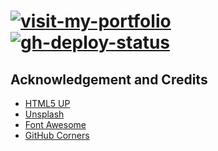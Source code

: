 # [![visit-my-portfolio]][0]</br>[![gh-deploy-status]][1]

## Acknowledgement and Credits

- [HTML5 UP](https://html5up.net/)
- [Unsplash](https://unsplash.com/)
- [Font Awesome](https://fontawesome.com/)
- [GitHub Corners](http://tholman.com/github-corners/)

<!-- Real Links -->
[0]: https://portfolio.tomfi.info
[1]: https://github.com/TomerFi/portfolio/actions?query=workflow%3ADeployGhPages

<!-- Badges Links -->
[gh-deploy-status]: https://github.com/TomerFi/portfolio/workflows/DeployGhPages/badge.svg
[visit-my-portfolio]: https://img.shields.io/badge/Visit-My%20Portfolio-blueviolet?style=for-the-badge&logo=HTML5
